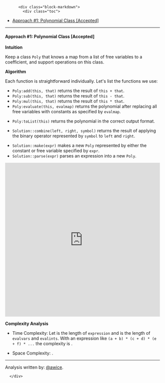 <div class="article-body">
        
          <div class="block-markdown">
            <div class="toc">
<ul>
<li><a href="#approach-1-polynomial-class-accepted">Approach #1: Polynomial Class [Accepted]</a></li>
</ul>
</div>
<hr>
<h4 id="approach-1-polynomial-class-accepted">Approach #1: Polynomial Class [Accepted]</h4>
<p><strong>Intuition</strong></p>
<p>Keep a class <code>Poly</code> that knows a map from a list of free variables to a coefficient, and support operations on this class.</p>
<p><strong>Algorithm</strong></p>
<p>Each function is straightforward individually.  Let's list the functions we use:</p>
<ul>
<li><code>Poly:add(this, that)</code> returns the result of <code>this + that</code>.</li>
<li><code>Poly:sub(this, that)</code> returns the result of <code>this - that</code>.</li>
<li><code>Poly:mul(this, that)</code> returns the result of <code>this * that</code>.</li>
<li><code>Poly:evaluate(this, evalmap)</code> returns the polynomial after replacing all free variables with constants as specified by <code>evalmap</code>.</li>
<li>
<p><code>Poly:toList(this)</code> returns the polynomial in the correct output format.</p>
</li>
<li>
<p><code>Solution::combine(left, right, symbol)</code> returns the result of applying the binary operator represented by <code>symbol</code> to <code>left</code> and <code>right</code>.</p>
</li>
<li><code>Solution::make(expr)</code> makes a new <code>Poly</code> represented by either the constant or free variable specified by <code>expr</code>.</li>
<li><code>Solution::parse(expr)</code> parses an expression into a new <code>Poly</code>.</li>
</ul>
<iframe src="https://leetcode.com/playground/9KquDr4P/shared" frameborder="0" width="100%" height="500" name="9KquDr4P"></iframe>

<p><strong>Complexity Analysis</strong></p>
<ul>
<li>
<p>Time Complexity:  Let <script type="math/tex; mode=display">N</script> is the length of <code>expression</code> and <script type="math/tex; mode=display">M</script> is the length of <code>evalvars</code> and <code>evalints</code>.  With an expression like <code>(a + b) * (c + d) * (e + f) * ...</code> the complexity is <script type="math/tex; mode=display">O(2^N + M)</script>.</p>
</li>
<li>
<p>Space Complexity: <script type="math/tex; mode=display">O(N + M)</script>.</p>
</li>
</ul>
<hr>
<p>Analysis written by: <a href="https://leetcode.com/awice">@awice</a>.</p>
          </div>
        
      </div>